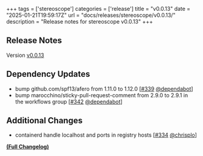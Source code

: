 +++
tags = ['stereoscope']
categories = ['release']
title = "v0.0.13"
date = "2025-01-21T19:59:17Z"
url = "docs/releases/stereoscope/v0.0.13/"
description = "Release notes for stereoscope v0.0.13"
+++

## Release Notes

Version [v0.0.13](https://github.com/anchore/stereoscope/releases/tag/v0.0.13)

## Dependency Updates

- bump github.com/spf13/afero from 1.11.0 to 1.12.0 [[#339](https://github.com/anchore/stereoscope/pull/339) [@dependabot](https://github.com/dependabot)]
- bump marocchino/sticky-pull-request-comment from 2.9.0 to 2.9.1 in the workflows group [[#342](https://github.com/anchore/stereoscope/pull/342) [@dependabot](https://github.com/dependabot)]

## Additional Changes

- containerd handle localhost and ports in registry hosts [[#334](https://github.com/anchore/stereoscope/pull/334) [@chrisplo](https://github.com/chrisplo)]

**[(Full Changelog)](https://github.com/anchore/stereoscope/compare/v0.0.12...v0.0.13)**

